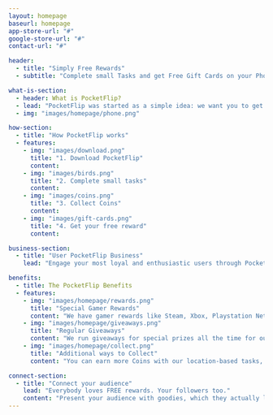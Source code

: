 ```yaml
---
layout: homepage
baseurl: homepage
app-store-url: "#"
google-store-url: "#"
contact-url: "#"

header:
  - title: "Simply Free Rewards"
  - subtitle: "Complete small Tasks and get Free Gift Cards on your Phone"

what-is-section:
  - header: What is PocketFlip?
  - lead: "PocketFlip was started as a simple idea: we want you to get rewards for free. Not just any rewards, but almost every reward you can wish for: like iTunes, Amazon, Google Play, Steam, Xbox gift cards and we’re constantly adding more. What you'll have to do? Just collect free Coins inside the app. PocketFlip offers you a couple of simple ways to do that. Take a photo for one of our partners, download an app or fill out a survey. It's simple and quick.<br>Once your are as excited about PocketFlip as we are, there is another way to make money: invite your friends to PocketFlip and earn the big bucks. Our happiest users have invited many friend to the app. Try out PocketFlip and get your first Coins. We promise that you’ll be quite happy with your first reward."
  - img: "images/homepage/phone.png"

how-section:
  - title: "How PocketFlip works"
  - features:
    - img: "images/download.png"
      title: "1. Download PocketFlip"
      content:
    - img: "images/birds.png"
      title: "2. Complete small tasks"
      content:
    - img: "images/coins.png"
      title: "3. Collect Coins"
      content:
    - img: "images/gift-cards.png"
      title: "4. Get your free reward"
      content:

business-section:
  - title: "User PocketFlip Business"
    lead: "Engage your most loyal and enthusiastic users through PocketFlip’s innovative engagement platfrom."

benefits:
  - title: The PocketFlip Benefits
  - features:
    - img: "images/homepage/rewards.png"
      title: "Special Gamer Rewards"
      content: "We have gamer rewards like Steam, Xbox, Playstation Network and more"
    - img: "images/homepage/giveaways.png"
      title: "Regular Giveaways"
      content: "We run giveaways for special prizes all the time for our active users"
    - img: "images/homepage/collect.png"
      title: "Additional ways to Collect"
      content: "You can earn more Coins with our location-based tasks, surveys and our cashback program."

connect-section:
  - title: "Connect your audience"
    lead: "Everybody loves FREE rewards. Your followers too."
    content: "Present your audience with goodies, which they actually love. They can get them with PocketFlip for FREE and you can be certai: They’ll love your goodies."
---
```


